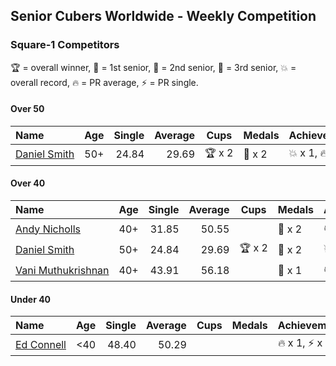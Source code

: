 ## Senior Cubers Worldwide - Weekly Competition
### Square-1 Competitors

🏆 = overall winner, 🥇 = 1st senior, 🥈 = 2nd senior, 🥉 = 3rd senior, 💥 = overall record, 🔥 = PR average, ⚡ = PR single.

#### Over 50

| Name | Age | Single | Average | Cups | Medals | Achievements |
| :-- | :--: | --: | --: | :--: | :-- | :-- |
| [<span style="white-space: nowrap">Daniel Smith</span>](../../persons/daniel_smith/sq1.md) | 50+ | 24.84 | 29.69 | <span style="white-space: nowrap">🏆 x 2</span> | <span style="white-space: nowrap">🥇 x 2</span> | <span style="white-space: nowrap">💥 x 1, 🔥 x 1, ⚡ x 1</span> |

#### Over 40

| Name | Age | Single | Average | Cups | Medals | Achievements |
| :-- | :--: | --: | --: | :--: | :-- | :-- |
| [<span style="white-space: nowrap">Andy Nicholls</span>](../../persons/andy_nicholls/sq1.md) | 40+ | 31.85 | 50.55 |  | <span style="white-space: nowrap">🥈 x 2</span> | <span style="white-space: nowrap">🔥 x 1, ⚡ x 2</span> |
| [<span style="white-space: nowrap">Daniel Smith</span>](../../persons/daniel_smith/sq1.md) | 50+ | 24.84 | 29.69 | <span style="white-space: nowrap">🏆 x 2</span> | <span style="white-space: nowrap">🥇 x 2</span> | <span style="white-space: nowrap">💥 x 1, 🔥 x 1, ⚡ x 1</span> |
| [<span style="white-space: nowrap">Vani Muthukrishnan</span>](../../persons/vani_muthukrishnan/sq1.md) | 40+ | 43.91 | 56.18 |  | <span style="white-space: nowrap">🥉 x 1</span> | <span style="white-space: nowrap">🔥 x 1, ⚡ x 1</span> |

#### Under 40

| Name | Age | Single | Average | Cups | Medals | Achievements |
| :-- | :--: | --: | --: | :--: | :-- | :-- |
| [<span style="white-space: nowrap">Ed Connell</span>](../../persons/ed_connell/sq1.md) | <40 | 48.40 | 50.29 |  |  | <span style="white-space: nowrap">🔥 x 1, ⚡ x 2</span> |


<!-- Global site tag (gtag.js) - Google Analytics -->
<script async src="https://www.googletagmanager.com/gtag/js?id=UA-86348435-3"></script>
<script>window.dataLayer = window.dataLayer || []; function gtag() {dataLayer.push(arguments);} gtag('js', new Date()); gtag('config', 'UA-86348435-3');</script>
